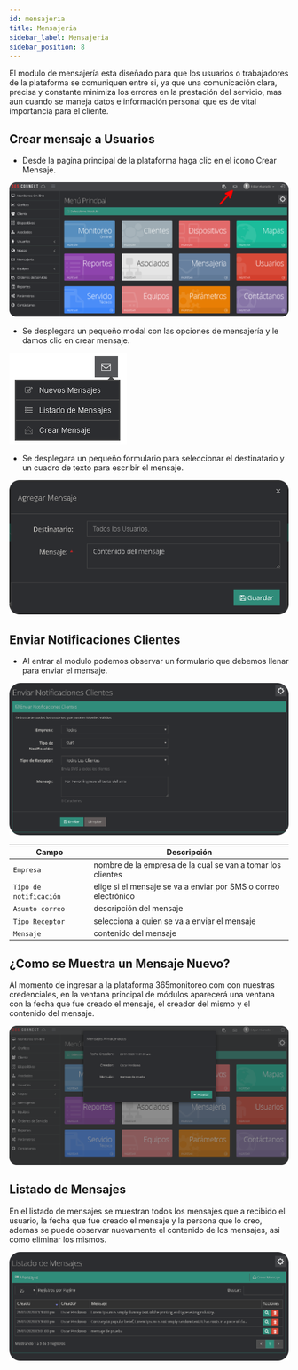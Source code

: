 ```yaml
---
id: mensajeria
title: Mensajeria
sidebar_label: Mensajeria
sidebar_position: 8
---
```


El modulo de mensajería esta diseñado para que los usuarios o trabajadores de la plataforma se comuniquen entre si, ya que una comunicación clara, precisa y constante minimiza los errores en la prestación del servicio, mas aun cuando se maneja datos e información personal que es de vital importancia para el cliente.

## Crear mensaje a Usuarios

* Desde la pagina principal de la plataforma haga clic en el icono Crear Mensaje.

![Crear Mensajería](./img/Mensajeria/crearMensaje.png "Crear Mensajería")

* Se desplegara un pequeño modal con las opciones de mensajería y le damos clic en crear mensaje.

![Lista Mensajeria](./img/Mensajeria/listadoMensaje1.png "Lista Mensajería")

* Se desplegara un pequeño formulario para seleccionar el destinatario y un cuadro de texto para escribir el mensaje.

![Formulario Mensajeria](./img/Mensajeria/addMensaje.png "Formulario Mensajeria")


## Enviar Notificaciones Clientes

* Al entrar al modulo podemos observar un formulario que debemos llenar para enviar el mensaje.

![Enviar Notificaciones Clientes](./img/Mensajeria/enviarNotificacionesClientes.png "Enviar Notificaciones Clientes")

|Campo                |Descripción                                                              |
|----------------|-------------------------------------------------------------------|
|`Empresa `        |nombre de la empresa de la cual se van a tomar los clientes               |
|`Tipo de notificación`      |elige si el mensaje se va a enviar por SMS o correo electrónico     |
|`Asunto correo`   |descripción del mensaje            |
|`Tipo Receptor `   |selecciona a quien se va a enviar el mensaje|
|`Mensaje `         |contenido del mensaje                     |

## ¿Como se Muestra un Mensaje Nuevo?

Al momento de ingresar a la plataforma 365monitoreo.com con nuestras credenciales, en la ventana principal de módulos aparecerá una ventana con la fecha que fue creado el mensaje, el creador del mismo y el contenido del mensaje.

![Nuevo Mensaje](./img/Mensajeria/mensajeNuevo1.png "Nuevo Mensaje")


## Listado de Mensajes

En el listado de mensajes se muestran todos los mensajes que a recibido el usuario, la fecha que fue creado el mensaje y la persona que lo creo, ademas se puede observar nuevamente el contenido de los mensajes, asi como eliminar los mismos.

![Listado de Mensajes](./img/Mensajeria/listadoMensaje.png "Listado de Mensajes")